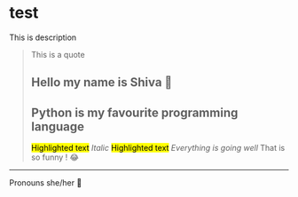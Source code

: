 #  test
This is description
> This is a quote
> ## Hello my name is Shiva 👋
> ## Python is my favourite programming language 
> <mark style="background-color: #FFFF00">Highlighted text</mark>
> _Italic_
> <mark style="background-color: #FFFF00">Highlighted text</mark>
> *Everything is going well*
That is so funny ! :joy:
-----
Pronouns she/her :girl:

